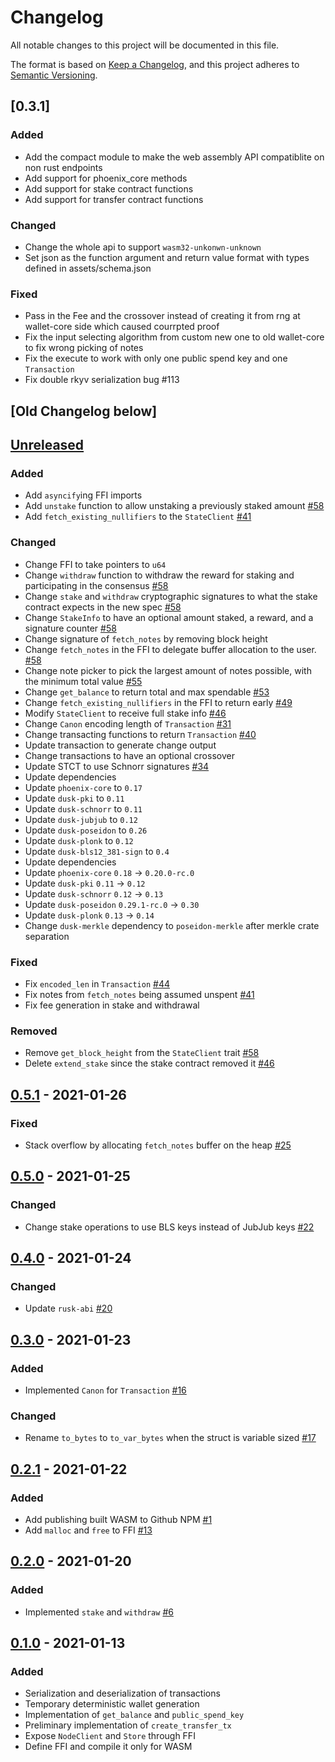 # Changelog

All notable changes to this project will be documented in this file.

The format is based on [Keep a Changelog](https://keepachangelog.com/en/1.0.0/),
and this project adheres to [Semantic Versioning](https://semver.org/spec/v2.0.0.html).

## [0.3.1]

### Added
- Add the compact module to make the web assembly API compatiblite on non rust endpoints
- Add support for phoenix_core methods
- Add support for stake contract functions
- Add support for transfer contract functions

### Changed
- Change the whole api to support `wasm32-unkonwn-unknown`
- Set json as the function argument and return value format with types defined in assets/schema.json

### Fixed
- Pass in the Fee and the crossover instead of creating it from rng at wallet-core side which caused courrpted proof
- Fix the input selecting algorithm from custom new one to old wallet-core to fix wrong picking of notes
- Fix the execute to work with only one public spend key and one `Transaction`
- Fix double rkyv serialization bug #113

## [Old Changelog below]

## [Unreleased]

### Added

- Add `asyncify`ing FFI imports
- Add `unstake` function to allow unstaking a previously staked amount [#58]
- Add `fetch_existing_nullifiers` to the `StateClient` [#41]

### Changed

- Change FFI to take pointers to `u64`
- Change `withdraw` function to withdraw the reward for staking and
  participating in the consensus [#58]
- Change `stake` and `withdraw` cryptographic signatures to what the stake
  contract expects in the new spec [#58]
- Change `StakeInfo` to have an optional amount staked, a reward, and a
  signature counter [#58]
- Change signature of `fetch_notes` by removing block height
- Change `fetch_notes` in the FFI to delegate buffer allocation to the user. [#58]
- Change note picker to pick the largest amount of notes possible, with the minimum
  total value [#55]
- Change `get_balance` to return total and max spendable [#53]
- Change `fetch_existing_nullifiers` in the FFI to return early [#49]
- Modify `StateClient` to receive full stake info [#46]
- Change `Canon` encoding length of `Transaction` [#31]
- Change transacting functions to return `Transaction` [#40]
- Update transaction to generate change output
- Change transactions to have an optional crossover
- Update STCT to use Schnorr signatures [#34]
- Update dependencies
- Update `phoenix-core` to `0.17`
- Update `dusk-pki` to `0.11`
- Update `dusk-schnorr` to `0.11`
- Update `dusk-jubjub` to `0.12`
- Update `dusk-poseidon` to `0.26`
- Update `dusk-plonk` to `0.12`
- Update `dusk-bls12_381-sign` to `0.4`
- Update dependencies
- Update `phoenix-core` `0.18` -> `0.20.0-rc.0`
- Update `dusk-pki` `0.11` -> `0.12`
- Update `dusk-schnorr` `0.12` -> `0.13`
- Update `dusk-poseidon` `0.29.1-rc.0` -> `0.30`
- Update `dusk-plonk` `0.13` -> `0.14`
- Change `dusk-merkle` dependency to `poseidon-merkle` after merkle crate separation

### Fixed

- Fix `encoded_len` in `Transaction` [#44]
- Fix notes from `fetch_notes` being assumed unspent [#41]
- Fix fee generation in stake and withdrawal

### Removed

- Remove `get_block_height` from the `StateClient` trait [#58]
- Delete `extend_stake` since the stake contract removed it [#46]

## [0.5.1] - 2021-01-26

### Fixed

- Stack overflow by allocating `fetch_notes` buffer on the heap [#25]

## [0.5.0] - 2021-01-25

### Changed

- Change stake operations to use BLS keys instead of JubJub keys [#22]

## [0.4.0] - 2021-01-24

### Changed

- Update `rusk-abi` [#20]

## [0.3.0] - 2021-01-23

### Added

- Implemented `Canon` for `Transaction` [#16]

### Changed

- Rename `to_bytes` to `to_var_bytes` when the struct is variable sized [#17]

## [0.2.1] - 2021-01-22

### Added

- Add publishing built WASM to Github NPM [#1]
- Add `malloc` and `free` to FFI [#13]

## [0.2.0] - 2021-01-20

### Added

- Implemented `stake` and `withdraw` [#6]

## [0.1.0] - 2021-01-13

### Added

- Serialization and deserialization of transactions
- Temporary deterministic wallet generation
- Implementation of `get_balance` and `public_spend_key`
- Preliminary implementation of `create_transfer_tx`
- Expose `NodeClient` and `Store` through FFI
- Define FFI and compile it only for WASM

[#58]: https://github.com/dusk-network/wallet-core/issues/58
[#55]: https://github.com/dusk-network/wallet-core/issues/55
[#53]: https://github.com/dusk-network/wallet-core/issues/53
[#49]: https://github.com/dusk-network/wallet-core/issues/49
[#46]: https://github.com/dusk-network/wallet-core/issues/46
[#44]: https://github.com/dusk-network/wallet-core/issues/44
[#41]: https://github.com/dusk-network/wallet-core/issues/41
[#40]: https://github.com/dusk-network/wallet-core/issues/40
[#113]: https://github.com/dusk-network/wallet-core/issues/113
[#34]: https://github.com/dusk-network/wallet-core/issues/34
[#31]: https://github.com/dusk-network/wallet-core/issues/31
[#25]: https://github.com/dusk-network/wallet-core/issues/25
[#22]: https://github.com/dusk-network/wallet-core/issues/22
[#20]: https://github.com/dusk-network/wallet-core/issues/20
[#17]: https://github.com/dusk-network/wallet-core/issues/17
[#16]: https://github.com/dusk-network/wallet-core/issues/16
[#13]: https://github.com/dusk-network/wallet-core/issues/13
[#6]: https://github.com/dusk-network/wallet-core/issues/6
[#1]: https://github.com/dusk-network/wallet-core/issues/1

<!-- Releases -->

[Unreleased]: https://github.com/dusk-network/wallet-core/compare/v0.5.1...HEAD
[0.5.1]: https://github.com/dusk-network/wallet-core/compare/v0.5.0...v0.5.1
[0.5.0]: https://github.com/dusk-network/wallet-core/compare/v0.4.0...v0.5.0
[0.4.0]: https://github.com/dusk-network/wallet-core/compare/v0.3.0...v0.4.0
[0.3.0]: https://github.com/dusk-network/wallet-core/compare/v0.2.1...v0.3.0
[0.2.1]: https://github.com/dusk-network/wallet-core/compare/v0.2.0...v0.2.1
[0.2.0]: https://github.com/dusk-network/wallet-core/compare/v0.1.0...v0.2.0
[0.1.0]: https://github.com/dusk-network/wallet-core/releases/tag/v0.1.0
